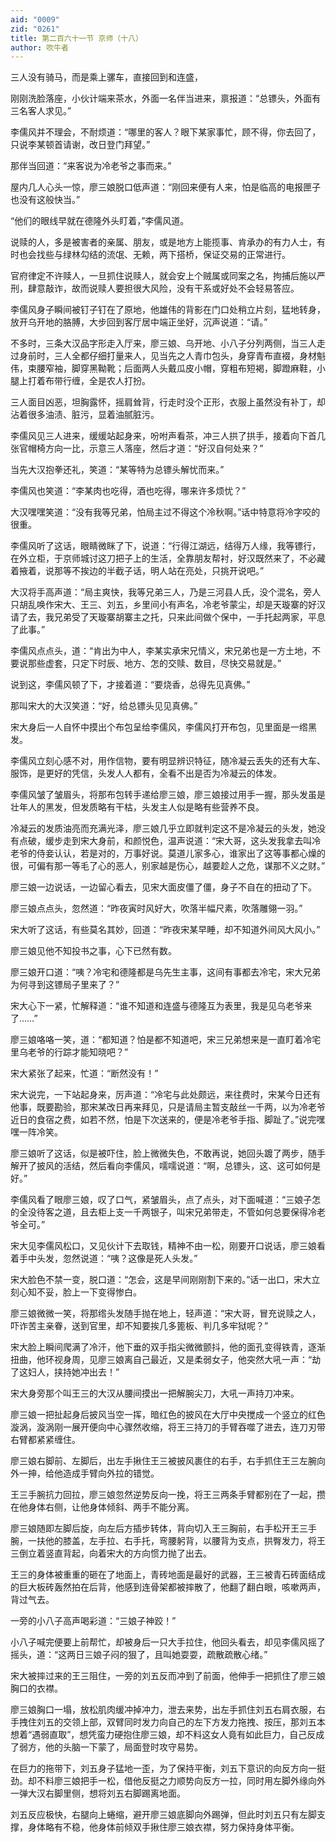 ```yaml
---
aid: "0009"
zid: "0261"
title: 第二百六十一节 京师（十八）
author: 吹牛者
---
```


三人没有骑马，而是乘上骡车，直接回到和连盛，

刚刚洗脸落座，小伙计端来茶水，外面一名伴当进来，禀报道：“总镖头，外面有三名客人求见。”

李儒风并不理会，不耐烦道：“哪里的客人？眼下某家事忙，顾不得，你去回了，只说李某顿首请谢，改日登门拜望。”

那伴当回道：“来客说为冷老爷之事而来。”

屋内几人心头一惊，廖三娘脱口低声道：“刚回来便有人来，怕是临高的电报匣子也没有这般快当。”

“他们的眼线早就在德隆外头盯着，”李儒风道。

说赎的人，多是被害者的亲属、朋友，或是地方上能揽事、肯承办的有力人士，有时也会找些与绿林勾结的流氓、无赖，两下搭桥，保证交易的正常进行。

官府律定不许赎人，一旦抓住说赎人，就会安上个贼属或同案之名，拘捕后施以严刑，肆意敲诈，故而说赎人要担很大风险，没有干系或好处不会轻易答应。

李儒风身子瞬间被钉子钉在了原地，他雄伟的背影在门口处稍立片刻，猛地转身，放开乌开地的胳膊，大步回到客厅居中端正坐好，沉声说道：“请。”

不多时，三条大汉品字形走入厅来，廖三娘、乌开地、小八子分列两侧，当三人走过身前时，三人全都仔细打量来人，见当先之人青巾包头，身穿青布直裰，身材魁伟，束腰窄袖，脚穿黑靿靴；后面两人头戴瓜皮小帽，穿粗布短褐，脚蹬麻鞋，小腿上打着布带行缠，全是农人打扮。

三人面目凶恶，坦胸露怀，摇肩耸背，行走时没个正形，衣服上虽然没有补丁，却沾着很多油渍、脏污，显着油腻脏污。

李儒风见三人进来，缓缓站起身来，吩咐声看茶，冲三人拱了拱手，接着向下首几张官帽椅方向一比，示意三人落座，然后才道：“好汉自何处来？”

当先大汉抱拳还礼，笑道：“某等特为总镖头解忧而来。”

李儒风也笑道：“李某肉也吃得，酒也吃得，哪来许多烦忧？”

大汉嘿嘿笑道：“没有我等兄弟，怕局主过不得这个冷秋啊。”话中特意将冷字咬的很重。

李儒风听了这话，眼睛微眯了下，说道：“行得江湖远，结得万人缘，我等镖行，在外立柜，于京师城讨这刀把子上的生活，全靠朋友帮衬，好汉既然来了，不必藏着掖着，说那等不挨边的半截子话，明人站在亮处，只挑开说吧。”

大汉将手高声道：“局主爽快，我等兄弟三人，乃是三河县人氏，没个混名，旁人只胡乱唤作宋大、王三、刘五，乡里间小有声名，冷老爷蒙尘，却是天璇寨的好汉请了去，我兄弟受了天璇寨胡寨主之托，只来此间做个保中，一手托起两家，平息了此事。”

李儒风点点头，道：“肯出为中人，李某实承宋兄情义，宋兄弟也是一方土地，不要说那些虚套，只定下时辰、地方、怎的交赎、数目，尽快交易就是。”

说到这，李儒风顿了下，才接着道：“要烧香，总得先见真佛。”

那叫宋大的大汉笑道：“好，给总镖头见见真佛。”

宋大身后一人自怀中摸出个布包呈给李儒风，李儒风打开布包，见里面是一绺黑发。

李儒风立刻心感不对，用作信物，要有明显辨识特征，随冷凝云丢失的还有大车、服饰，是更好的凭信，头发人人都有，全看不出是否为冷凝云的体发。

李儒风皱了皱眉头，将那布包转手递给廖三娘，廖三娘接过用手一握，那头发虽是壮年人的黑发，但发质略有干枯，头发主人似是略有些营养不良。

冷凝云的发质油亮而充满光泽，廖三娘几乎立即就判定这不是冷凝云的头发，她没有点破，缓步走到宋大身前，和颜悦色，温声说道：“宋大哥，这头发我拿去叫冷老爷的侍妾认认，若是对的，万事好说。莫道儿家多心，谁家出了这等事都心燥的很，可偏有那一等毛了心的恶人，别家越是伤心，越要趁人之危，谋那不义之财。”

廖三娘一边说话，一边留心看去，见宋大面皮僵了僵，身子不自在的扭动了下。

廖三娘点点头，忽然道：“昨夜寅时风好大，吹落半幅尺素，吹落雕翎一羽。”

宋大听了这话，有些莫名其妙，回道：“昨夜宋某早睡，却不知道外间风大风小。”

廖三娘见他不知投书之事，心下已然有数。

廖三娘开口道：“咦？冷宅和德隆都是乌先生主事，这间有事都去冷宅，宋大兄弟为何寻到这镖局子里来了？”

宋大心下一紧，忙解释道：“谁不知道和连盛与德隆互为表里，我是见乌老爷来了……”

廖三娘咯咯一笑，道：“都知道？怕是都不知道吧，宋三兄弟想来是一直盯着冷宅里乌老爷的行踪才能知晓吧？”

宋大紧张了起来，忙道：“断然没有！”

宋大说完，一下站起身来，厉声道：“冷宅与此处颇远，来往费时，宋某今日还有他事，既要勘验，那宋某改日再来拜见，只是请局主暂支敲丝一千两，以为冷老爷近日的食宿之费，如若不然，怕是下次送来的，便是冷老爷手指、脚趾了。”说完嘿嘿一阵冷笑。

廖三娘听了这话，似是被吓住，脸上微微失色，不敢再说，她回头踱了两步，随手解开了披风的活结，然后看向李儒风，嚅嚅说道：“啊，总镖头，这、这可如何是好。”

李儒风看了眼廖三娘，叹了口气，紧皱眉头，点了点头，对下面喊道：“三娘子怎的全没待客之道，且去柜上支一千两银子，叫宋兄弟带走，不管如何总要保得冷老爷全可。”

宋大见李儒风松口，又见伙计下去取钱，精神不由一松，刚要开口说话，廖三娘看着手中头发，忽然说道：“咦？这像是死人头发。”

宋大脸色不禁一变，脱口道：“怎会，这是早间刚刚割下来的。”话一出口，宋大立刻心知不妥，脸上一下变得惨白。

廖三娘微微一笑，将那绺头发随手抛在地上，轻声道：“宋大哥，冒充说赎之人，吓诈苦主亲眷，送到官里，却不知要挨几多篦板、判几多牢狱呢？”

宋大脸上瞬间爬满了冷汗，他下垂的双手指尖微微颤抖，他的面孔变得铁青，逐渐扭曲，他环视身周，见廖三娘离自己最近，又是柔弱女子，他突然大吼一声：“劫了这妇人，挟持她冲出去！”

宋大身旁那个叫王三的大汉从腰间摸出一把解腕尖刀，大吼一声持刀冲来。

廖三娘一把扯起身后披风当空一挥，暗红色的披风在大厅中央搅成一个竖立的红色漩涡，漩涡刚一展开便向中心骤然收缩，将王三持刀的手臂吞噬了进去，连刀刃带右臂都紧紧缠住。

廖三娘右脚前、左脚后，出左手揪住王三被披风裹住的右手，右手抓住王三左腕向外一抻，给他造成手臂向外拉的错觉。

王三手腕抗力回拉，廖三娘忽然逆势反向一挽，将王三两条手臂都别在了一起，攒在他身体右侧，让他身体倾斜、两手不能分离。

廖三娘随即左脚后旋，向左后方插步转体，背向切入王三胸前，右手松开王三手腕，一扶他的膝盖，左手拉、右手托，弯腰躬背，以腰背为支点，拱臀发力，将王三倒立着竖直背起，向着宋大的方向惯力抛了出去。

王三的身体被重重的砸在了地面上，青砖地面是最好的武器，王三被青石砖面结成的巨大板砖轰然拍在后背，他感到连骨架都被摔散了，他翻了翻白眼，咳嗽两声，背过气去。

一旁的小八子高声喝彩道：“三娘子神跤！”

小八子喊完便要上前帮忙，却被身后一只大手拉住，他回头看去，却见李儒风摇了摇头，道：“这两日三娘子闷的狠了，且叫她耍耍，疏散疏散心绪。”

宋大被摔过来的王三阻住，一旁的刘五反而冲到了前面，他伸手一把抓住了廖三娘胸口的衣襟。

廖三娘胸口一塌，放松肌肉缓冲掉冲力，泄去来势，出左手抓住刘五右肩衣服，右手拽住刘五的交领上部，双臂同时发力向自己的左下方发力拖拽、按压，那刘五本想着“遇弱直取”，想凭蛮力硬抱住廖三娘，却不料这女人竟有如此巨力，自己反成了弱方，他的头脑一下蒙了，局面登时攻守易势。

在巨力的拖带下，刘五身子猛地一歪，为了保持平衡，刘五下意识的向反方向一挺劲。却不料廖三娘把手一松，借他反挺之力顺势向反方一拉，同时用左脚外缘向外一弹大汉右脚里侧，想将刘五右脚踢离地面。

刘五反应极快，右腿向上蜷缩，避开廖三娘底脚向外踢弹，但此时刘五只有左脚支撑，身体略有不稳，他身体前倾双手揪住廖三娘衣襟，努力保持身体平衡。

